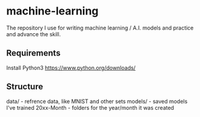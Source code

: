 # machine-learning

The repository I use for writing machine learning / A.I. models and practice and advance the skill.

## Requirements

Install Python3 https://www.python.org/downloads/

## Structure

data/ - refrence data, like MNIST and other sets
models/ - saved models I've trained
20xx-Month - folders for the year/month it was created